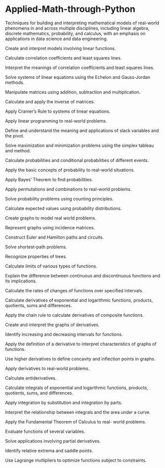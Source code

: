 # Applied-Math-through-Python
Techniques for building and interpreting mathematical models of real-world phenomena in and across multiple disciplines, including linear algebra, discrete mathematics, probability, and calculus, with an emphasis on applications in data science and data engineering. 



Create and interpret models involving linear functions.


Calculate correlation coefficients and least squares lines.


Interpret the meanings of correlation coefficients and least squares lines.


Solve systems of linear equations using the Echelon and Gauss-Jordan methods.


Manipulate matrices using addition, subtraction and multiplication.


Calculate and apply the inverse of matrices.


Apply Cramer’s Rule to systems of linear equations.


Apply linear programming to real-world problems.


Define and understand the meaning and applications of slack variables and the pivot.


Solve maximization and minimization problems using the simplex tableau and method.


Calculate probabilities and conditional probabilities of different events.


Apply the basic concepts of probability to real-world situations.


Apply Bayes’ Theorem to find probabilities.


Apply permutations and combinations to real-world problems.


Solve probability problems using counting principles.


Calculate expected values using probability distributions.


Create graphs to model real world problems.


Represent graphs using incidence matrices.


Construct Euler and Hamilton paths and circuits.


Solve shortest-path problems.


Recognize properties of trees.


Calculate limits of various types of functions.


Explain the difference between continuous and discontinuous functions and its implications.


Calculate the rates of changes of functions over specified intervals.


Calculate derivatives of exponential and logarithmic functions, products, quotients, sums and differences.


Apply the chain rule to calculate derivatives of composite functions.


Create and interpret the graphs of derivatives.


Identify increasing and decreasing intervals for functions.


Apply the definition of a derivative to interpret characteristics of graphs of functions.


Use higher derivatives to define concavity and inflection points in graphs.


Apply derivatives to real-world problems.


Calculate antiderivatives.


Calculate integrals of exponential and logarithmic functions, products, quotients, sums, and differences.


Apply integration by substitution and integration by parts.


Interpret the relationship between integrals and the area under a curve.


Apply the Fundamental Theorem of Calculus to real- world problems.


Evaluate functions of several variables.


Solve applications involving partial derivatives.


Identify relative extrema and saddle points.


Use Lagrange multipliers to optimize functions subject to constraints.
